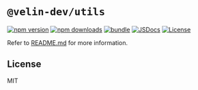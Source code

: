 # `@velin-dev/utils`

[![npm version][npm-version-src]][npm-version-href]
[![npm downloads][npm-downloads-src]][npm-downloads-href]
[![bundle][bundle-src]][bundle-href]
[![JSDocs][jsdocs-src]][jsdocs-href]
[![License][license-src]][license-href]

Refer to [README.md](https://github.com/luoling8192/velin/blob/main/README.md) for more information.

## License

MIT

[npm-version-src]: https://img.shields.io/npm/v/@velin-dev/utils?style=flat&colorA=080f12&colorB=1fa669
[npm-version-href]: https://npmjs.com/package/@velin-dev/utils
[npm-downloads-src]: https://img.shields.io/npm/dm/@velin-dev/utils?style=flat&colorA=080f12&colorB=1fa669
[npm-downloads-href]: https://npmjs.com/package/@velin-dev/utils
[bundle-src]: https://img.shields.io/bundlephobia/minzip/@velin-dev/utils?style=flat&colorA=080f12&colorB=1fa669&label=minzip
[bundle-href]: https://bundlephobia.com/result?p=@velin-dev/utils
[license-src]: https://img.shields.io/github/license/luoling8192/velin.svg?style=flat&colorA=080f12&colorB=1fa669
[license-href]: https://github.com/luoling8192/velin/blob/main/LICENSE
[jsdocs-src]: https://img.shields.io/badge/jsdocs-reference-080f12?style=flat&colorA=080f12&colorB=1fa669
[jsdocs-href]: https://www.jsdocs.io/package/@velin-dev/utils
